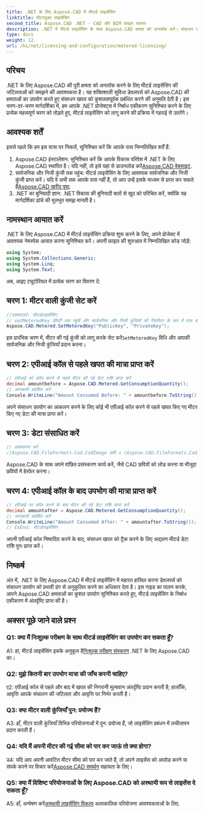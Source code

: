 ```yaml
---
title: .NET के लिए Aspose.CAD में मीटर्ड लाइसेंसिंग
linktitle: मीटरयुक्त लाइसेंसिंग
second_title: Aspose.CAD .NET - CAD और BIM फ़ाइल स्वरूप
description: .NET में मीटर्ड लाइसेंसिंग के साथ Aspose.CAD क्षमता को अनलॉक करें। संसाधन उपयोग को निर्बाध रूप से अनुकूलित करें। हमारी चरण-दर-चरण मार्गदर्शिका देखें.
type: docs
weight: 12
url: /hi/net/licensing-and-configuration/metered-licensing/
---
```

## परिचय

.NET के लिए Aspose.CAD की पूरी क्षमता को अनलॉक करने के लिए मीटर्ड लाइसेंसिंग की जटिलताओं को समझने की आवश्यकता है। यह शक्तिशाली सुविधा डेवलपर्स को Aspose.CAD की क्षमताओं का उपयोग करते हुए संसाधन खपत को कुशलतापूर्वक प्रबंधित करने की अनुमति देती है। इस चरण-दर-चरण मार्गदर्शिका में, हम आपके .NET प्रोजेक्ट्स में निर्बाध एकीकरण सुनिश्चित करने के लिए प्रत्येक महत्वपूर्ण चरण को तोड़ते हुए, मीटर्ड लाइसेंसिंग को लागू करने की प्रक्रिया में गहराई से उतरेंगे।

## आवश्यक शर्तें

इससे पहले कि हम इस यात्रा पर निकलें, सुनिश्चित करें कि आपके पास निम्नलिखित शर्तें हैं:
1.  Aspose.CAD इंस्टालेशन: सुनिश्चित करें कि आपके विकास परिवेश में .NET के लिए Aspose.CAD स्थापित है। यदि नहीं, तो इसे यहां से डाउनलोड करें[Aspose.CAD वेबसाइट](https://releases.aspose.com/cad/net/).
2.  सार्वजनिक और निजी कुंजी तक पहुंच: मीटर्ड लाइसेंसिंग के लिए आवश्यक सार्वजनिक और निजी कुंजी प्राप्त करें। यदि वे अभी तक आपके पास नहीं हैं, तो आप उन्हें इसके माध्यम से प्राप्त कर सकते हैं[Aspose.CAD खरीद पृष्ठ](https://purchase.aspose.com/buy).
3. .NET का बुनियादी ज्ञान: .NET विकास की बुनियादी बातों से खुद को परिचित करें, क्योंकि यह मार्गदर्शिका ढांचे की मूलभूत समझ मानती है।

## नामस्थान आयात करें

.NET के लिए Aspose.CAD में मीटर्ड लाइसेंसिंग प्रक्रिया शुरू करने के लिए, अपने प्रोजेक्ट में आवश्यक नेमस्पेस आयात करना सुनिश्चित करें। अपनी फ़ाइल की शुरुआत में निम्नलिखित कोड जोड़ें:
```csharp
using System;
using System.Collections.Generic;
using System.Linq;
using System.Text;
```

अब, आइए ट्यूटोरियल में प्रत्येक चरण का विवरण दें:

## चरण 1: मीटर वाली कुंजी सेट करें

```csharp
//एक्सस्टार्ट: मीटर्डलाइसेंसिंग
// setMeteredKey प्रॉपर्टी तक पहुंचें और सार्वजनिक और निजी कुंजियों को पैरामीटर के रूप में पास करें
Aspose.CAD.Metered.SetMeteredKey("PublicKey", "PrivateKey");
```

 इस प्रारंभिक चरण में, मीटर की गई कुंजी को लागू करके सेट करें`SetMeteredKey` विधि और आपकी सार्वजनिक और निजी कुंजियाँ प्रदान करना।

## चरण 2: एपीआई कॉल से पहले खपत की मात्रा प्राप्त करें

```csharp
// एपीआई को कॉल करने से पहले मीटर की गई डेटा राशि प्राप्त करें
decimal amountbefore = Aspose.CAD.Metered.GetConsumptionQuantity();
// जानकारी प्रदर्शित करें
Console.WriteLine("Amount Consumed Before: " + amountbefore.ToString());
```

अपने संसाधन उपयोग का आकलन करने के लिए कोई भी एपीआई कॉल करने से पहले खपत किए गए मीटर किए गए डेटा की मात्रा प्राप्त करें।

## चरण 3: डेटा संसाधित करें

```csharp
// प्रसंस्करण करें
//Aspose.CAD.FileFormats.Cad.CadImage छवि = (Aspose.CAD.FileFormats.Cad.CadImage)Aspose.CAD.Image.load("BlockRefDgn.dwg");
```

Aspose.CAD के साथ अपने वांछित प्रसंस्करण कार्य करें, जैसे CAD छवियों को लोड करना या मौजूदा छवियों में हेरफेर करना।

## चरण 4: एपीआई कॉल के बाद उपभोग की मात्रा प्राप्त करें

```csharp
// एपीआई पर कॉल करने के बाद मीटर की गई डेटा राशि प्राप्त करें
decimal amountafter = Aspose.CAD.Metered.GetConsumptionQuantity();
// जानकारी प्रदर्शित करें
Console.WriteLine("Amount Consumed After: " + amountafter.ToString());
// ExEnd: मीटर्डलाइसेंसिंग
```

अपनी एपीआई कॉल निष्पादित करने के बाद, संसाधन खपत को ट्रैक करने के लिए अद्यतन मीटर्ड डेटा राशि पुनः प्राप्त करें।

## निष्कर्ष

अंत में, .NET के लिए Aspose.CAD में मीटर्ड लाइसेंसिंग में महारत हासिल करना डेवलपर्स को संसाधन उपयोग को प्रभावी ढंग से अनुकूलित करने का अधिकार देता है। इस गाइड का पालन करके, आपने Aspose.CAD क्षमताओं का कुशल उपयोग सुनिश्चित करते हुए, मीटर्ड लाइसेंसिंग के निर्बाध एकीकरण में अंतर्दृष्टि प्राप्त की है।

## अक्सर पूछे जाने वाले प्रश्न

### Q1: क्या मैं निःशुल्क परीक्षण के साथ मीटर्ड लाइसेंसिंग का उपयोग कर सकता हूँ?

 A1: हां, मीटर्ड लाइसेंसिंग इसके अनुकूल है[निःशुल्क परीक्षण संस्करण](https://releases.aspose.com/) .NET के लिए Aspose.CAD का।

### Q2: मुझे कितनी बार उपभोग मात्रा की जाँच करनी चाहिए?

ए2: एपीआई कॉल से पहले और बाद में खपत की निगरानी मूल्यवान अंतर्दृष्टि प्रदान करती है; हालाँकि, आवृत्ति आपके संचालन की जटिलता और आवृत्ति पर निर्भर करती है।

### Q3: क्या मीटर वाली कुंजियाँ पुन: प्रयोज्य हैं?

A3: हाँ, मीटर वाली कुंजियाँ विभिन्न परियोजनाओं में पुन: प्रयोज्य हैं, जो लाइसेंसिंग प्रबंधन में लचीलापन प्रदान करती हैं।

### Q4: यदि मैं अपनी मीटर की गई सीमा को पार कर जाऊं तो क्या होगा?

 उ4: यदि आप अपनी आवंटित मीटर सीमा को पार कर जाते हैं, तो अपने लाइसेंस को अपग्रेड करने या संपर्क करने पर विचार करें[Aspose.CAD समर्थन](https://forum.aspose.com/c/cad/19) सहायता के लिए।

### Q5: क्या मैं विशिष्ट परियोजनाओं के लिए Aspose.CAD को अस्थायी रूप से लाइसेंस दे सकता हूँ?

 A5: हाँ, अन्वेषण करें[अस्थायी लाइसेंसिंग विकल्प](https://purchase.aspose.com/temporary-license/) अल्पकालिक परियोजना आवश्यकताओं के लिए.